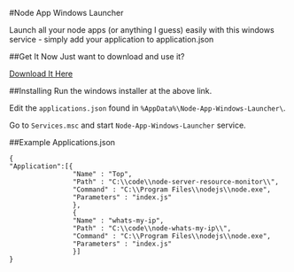 #Node App Windows Launcher

Launch all your node apps (or anything I guess) easily with this windows service - simply add your application to application.json

##Get It Now
Just want to download and use it?

[Download It Here](http://j4m355.com/node-app-windows-launcher/)

##Installing
Run the windows installer at the above link. 

Edit the ```applications.json``` found in ```%AppData%\Node-App-Windows-Launcher\```.

Go to ```Services.msc``` and start ```Node-App-Windows-Launcher``` service. 

##Example Applications.json

    {
    "Application":[{
				    "Name" : "Top",
				    "Path" : "C:\\code\\node-server-resource-monitor\\", 
				    "Command" : "C:\\Program Files\\nodejs\\node.exe",
				    "Parameters" : "index.js"
				    },
				    {
				    "Name" : "whats-my-ip",
				    "Path" : "C:\\code\\node-whats-my-ip\\", 
				    "Command" : "C:\\Program Files\\nodejs\\node.exe",
				    "Parameters" : "index.js"
				    }]
    }






